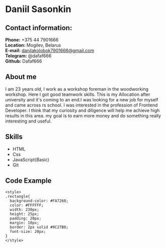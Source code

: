 # **Daniil Sasonkin**
## **Contact information:**
**Phone:** +375 44 7901666  
**Location:** Mogilev, Belarus  
**E-mail:** danilakolobok7901666@gmail.com  
**Telegram:** @dafaf666  
**Github:** Dafaf666  
## **About me**
I am 23 years old, I work as a workshop foreman in the woodworking workshop. Here I got good teamwork skills. This is my Allocation after university and it's coming to an end.I was looking for a new job for myself and came across rs school. I was interested in the profession of Frontend Developer. I think that my curiosity and diligence will help me achieve high results in this area. my goal is to earn more money and do something really interesting and useful.
## **Skills**
* HTML  
* Css  
* JavaScript(Basic)  
* Git  
## **Code Example**
```<div class="rectangle"> </div>
<style>
.rectangle{
  background-color: #FA7268;
  color: #FFFFFF;
  width: 230px;
  height: 25px;
  padding: 20px;
  margin: 10px;
  border: 2px solid #9C27B0;
  font-size: 20px;
}
</style>
```



